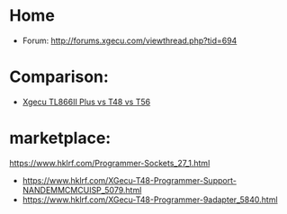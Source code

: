# Home
- Forum: http://forums.xgecu.com/viewthread.php?tid=694

# Comparison:
- [Xgecu TL866II Plus vs T48 vs T56](https://youtu.be/42VCmOVWAyc)

# marketplace:
https://www.hklrf.com/Programmer-Sockets_27_1.html
- https://www.hklrf.com/XGecu-T48-Programmer-Support-NANDEMMCMCUISP_5079.html
- https://www.hklrf.com/XGecu-T48-Programmer-9adapter_5840.html
